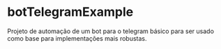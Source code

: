 # botTelegramExample
Projeto de automação de um bot para o telegram básico para ser usado como base para implementações mais robustas.
